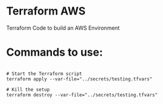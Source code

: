 # Terraform AWS

Terraform Code to build an AWS Environment



# Commands to use:

```{bash}

# Start the Terraform script
terraform apply --var-file="../secrets/testing.tfvars"

# Kill the setup
terraform destroy --var-file="../secrets/testing.tfvars"


```